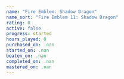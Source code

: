 ```yaml
---
name: "Fire Emblem: Shadow Dragon"
name_sort: "Fire Emblem 11: Shadow Dragon"
rating: 0
active: false
progress: started
hours_played: 0
purchased_on: .nan
started_on: .nan
beaten_on: .nan
completed_on: .nan
mastered_on: .nan
---
```

